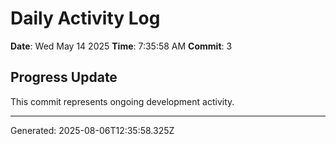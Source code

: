 # Daily Activity Log

**Date**: Wed May 14 2025
**Time**: 7:35:58 AM
**Commit**: 3

## Progress Update

This commit represents ongoing development activity.

---
Generated: 2025-08-06T12:35:58.325Z
